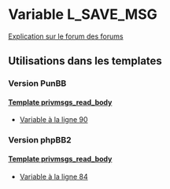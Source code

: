 # Variable L_SAVE_MSG
[Explication sur le forum des forums](http://forum.forumactif.com/t294113-listing-des-variables#L_SAVE_MSG)
## Utilisations dans les templates
### Version PunBB
#### [Template privmsgs_read_body](punbb/privmsgs_read_body.md)
* [Variable à la ligne 90](../punbb/privmsgs_read_body.tpl#L90)
### Version phpBB2
#### [Template privmsgs_read_body](subsilver/privmsgs_read_body.md)
* [Variable à la ligne 84](../subsilver/privmsgs_read_body.tpl#L84)